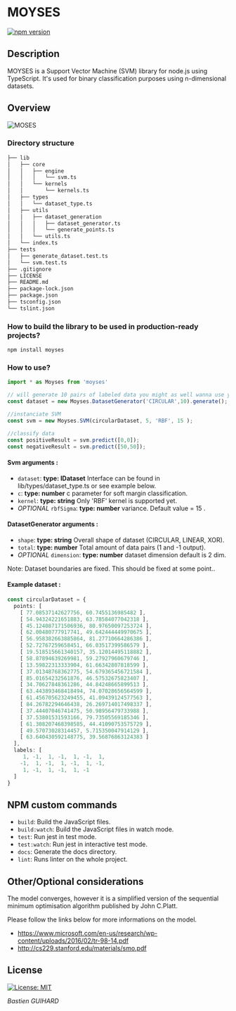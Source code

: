 # MOYSES

[![npm version](https://badge.fury.io/js/node-svm-smo.svg)](https://badge.fury.io/js/moyses)

## Description

MOYSES is a Support Vector Machine (SVM) library for node.js using TypeScript.
It's used for binary classification purposes using n-dimensional datasets.

## Overview
![MOSES](https://media.giphy.com/media/12Wn7ox4gWevAs/giphy.gif)

### Directory structure 
```bash
├── lib
│   ├── core
│   │   ├── engine
│   │   │   └── svm.ts
│   │   └── kernels
│   │       └── kernels.ts
│   ├── types
│   │   └── dataset_type.ts
│   ├── utils
│   │   ├── dataset_generation
│   │   │   ├── dataset_generator.ts
│   │   │   └── generate_points.ts
│   │   └── utils.ts
│   └── index.ts
├── tests
│   ├── generate_dataset.test.ts
│   └── svm.test.ts
├── .gitignore
├── LICENSE
├── README.md
├── package-lock.json
├── package.json
├── tsconfig.json
└── tslint.json
```

### How to build the library to be used in production-ready projects?

```npm install moyses```

### How to use?

```typescript
import * as Moyses from 'moyses'

// will generate 10 pairs of labeled data you might as well wanna use your own dataset
const dataset = new Moyses.DatasetGenerator('CIRCULAR',10).generate();

//instanciate SVM
const svm = new Moyses.SVM(circularDataset, 5, 'RBF', 15 );

//classify data
const positiveResult = svm.predict([0,0]);
const negativeResult = svm.predict([50,50]);


```
#### Svm arguments : 
- `dataset`: **type: IDataset** Interface can be found in lib/types/dataset_type.ts or see example below. 
- `c`: **type: number** c parameter for soft margin classification. 
- `kernel`: **type: string** Only 'RBF' kernel is supported yet. 
- *OPTIONAL* `rbfSigma`: **type: number** variance. Default value = 15  . 

#### DatasetGenerator arguments : 
- `shape`: **type: string** Overall shape of dataset (CIRCULAR, LINEAR, XOR). 
- `total`: **type: number** Total amount of data pairs (1 and -1 output). 
- *OPTIONAL* `dimension`: **type: number** dataset dimension default is 2 dim. 

Note: Dataset boundaries are fixed. This should be fixed at some point..


#### Example dataset : 

```typescript
const circularDataset = {
  points: [
    [ 77.08537142627756, 60.7455136985482 ],
    [ 54.94324221651883, 63.78584077042318 ],
    [ 45.124087171506936, 80.97650097253724 ],
    [ 62.00480777917741, 49.642444449970675 ],
    [ 56.958382663885864, 81.27710664286386 ],
    [ 52.72767259658451, 66.03517399586579 ],
    [ 19.518515661340157, 35.12014495118882 ],
    [ 58.87894639269981, 59.27927960679746 ],
    [ 13.59822313333904, 61.66342807818599 ],
    [ 37.01348768362775, 54.679365456721584 ],
    [ 85.01654232561876, 46.57532675823407 ],
    [ 34.70627848361286, 44.84248665899513 ],
    [ 63.443893468418494, 74.07028656564599 ],
    [ 61.456705623249455, 41.09439124577563 ],
    [ 84.26782294646438, 26.269714017498337 ],
    [ 37.44407046741475, 50.98956479733988 ],
    [ 37.53801531593166, 79.73505569185346 ],
    [ 61.308207468398585, 44.41090753575729 ],
    [ 49.57073028314457, 5.715350047914129 ],
    [ 63.640430592148775, 39.56876863124383 ]
  ],
  labels: [
     1, -1,  1, -1,  1, -1,  1,
    -1,  1, -1,  1, -1,  1, -1,
     1, -1,  1, -1,  1, -1
  ]
}
```

## NPM custom commands

- `build`: Build the JavaScript files. 
- `build:watch`: Build the JavaScript files in watch mode. 
- `test`: Run jest in test mode.
- `test:watch`: Run jest in interactive test mode.
- `docs`: Generate the docs directory.
- `lint`: Runs linter on the whole project.


## Other/Optional considerations

The model converges, however it is a simplified version of the sequential minimum optimisation algorithm published by John C.Platt.

Please follow the links below for more informations on the model.

-   https://www.microsoft.com/en-us/research/wp-content/uploads/2016/02/tr-98-14.pdf
-   http://cs229.stanford.edu/materials/smo.pdf

## License

[![License: MIT](https://img.shields.io/badge/License-MIT-yellow.svg)](https://opensource.org/licenses/MIT) 

*Bastien GUIHARD*